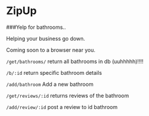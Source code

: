 ZipUp
=====

###Yelp for bathrooms..

Helping your business go down.

Coming soon to a browser near you.


`/get/bathrooms/`
return all bathrooms in db (uuhhhhh)!!!!

`/b/:id`
return specific bathroom details

`/add/bathroom`
Add a new bathroom



`/get/reviews/:id`
returns reviews of the bathroom

`/add/review/:id`
post a review to id bathroom
